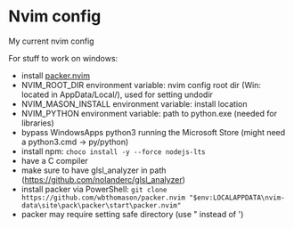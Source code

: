 # Nvim config

My current nvim config

For stuff to work on windows:

- install [packer.nvim](https://github.com/wbthomason/packer.nvim)
- NVIM_ROOT_DIR environment variable: nvim config root dir (Win: located in AppData/Local/), used for setting undodir
- NVIM_MASON_INSTALL environment variable: install location
- NVIM_PYTHON environment variable: path to python.exe (needed for libraries)
- bypass WindowsApps python3 running the Microsoft Store (might need a python3.cmd -> py/python)
- install npm: ```choco install -y --force nodejs-lts ```
- have a C compiler
- make sure to have glsl_analyzer in path (https://github.com/nolanderc/glsl_analyzer)
- install packer via PowerShell: ```git clone https://github.com/wbthomason/packer.nvim "$env:LOCALAPPDATA\nvim-data\site\pack\packer\start\packer.nvim"```
- packer may require setting safe directory (use " instead of ')

